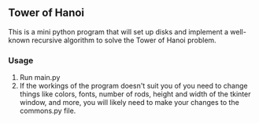 ## Tower of Hanoi
This is a mini python program that will set up disks and implement a well-known recursive algorithm to solve the Tower of Hanoi problem.

### Usage
1. Run main.py
2. If the workings of the program doesn't suit you of you need to change things like colors, fonts, number of rods, height and width of the tkinter window, and more, you will likely need to make your changes to the <im>commons.py</im> file.
